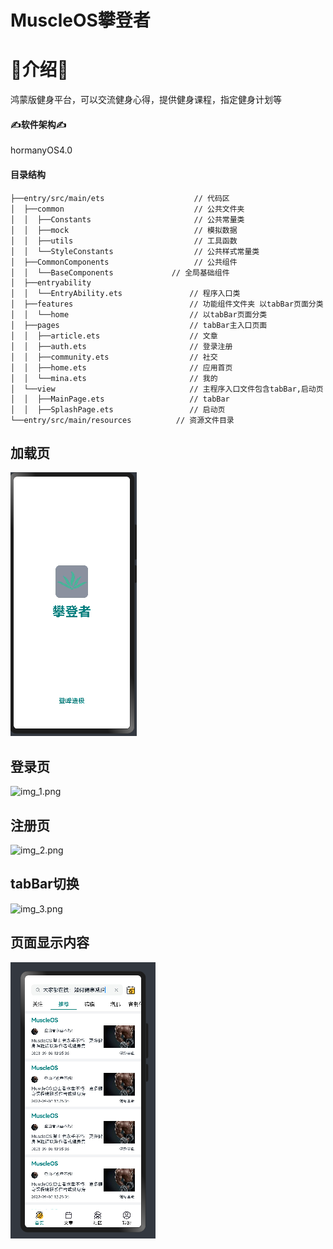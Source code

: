 # MuscleOS攀登者

# 🍃介绍🍃
鸿蒙版健身平台，可以交流健身心得，提供健身课程，指定健身计划等

#### ✍软件架构✍
hormanyOS4.0

#### 目录结构
```
├──entry/src/main/ets	                 // 代码区
│  ├──common                             // 公共文件夹
│  │  ├──Constants                       // 公共常量类
│  │  ├──mock                            // 模拟数据
│  │  ├──utils                           // 工具函数
│  │  └──StyleConstants                  // 公共样式常量类
│  ├──CommonComponents                   // 公共组件
│  │  └──BaseComponents             // 全局基础组件
│  ├──entryability
│  │  └──EntryAbility.ets	            // 程序入口类
│  ├──features                          // 功能组件文件夹 以tabBar页面分类
│  │  └──home	                        // 以tabBar页面分类
│  ├──pages                             // tabBar主入口页面
│  │  ├──article.ets                    // 文章
│  │  ├──auth.ets                       // 登录注册
│  │  ├──community.ets                  // 社交
│  │  ├──home.ets                       // 应用首页
│  │  └──mina.ets                       // 我的
│  └──view                              // 主程序入口文件包含tabBar,启动页
│  │  ├──MainPage.ets                   // tabBar
│  │  ├──SplashPage.ets                 // 启动页
└──entry/src/main/resources	         // 资源文件目录
```

## 加载页
![img.png](img.png)

## 登录页
![img_1.png](img_1.png)

## 注册页
![img_2.png](img_2.png)

## tabBar切换
![img_3.png](img_3.png)

## 页面显示内容
![img_4.png](img_4.png)